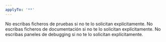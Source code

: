```yaml
---
applyTo: '**'
---
```

No escribas ficheros de pruebas si no te lo solicitan explícitamente.
No escribas ficheros de documentación si no te lo solicitan explícitamente.
No escribas paneles de debugging si no te lo solicitan explícitamente.